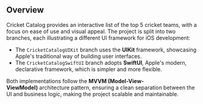 ## Overview

Cricket Catalog provides an interactive list of the top 5 cricket teams, with a focus on ease of use and visual appeal. The project is split into two branches, each illustrating a different UI framework for iOS development:

- The `CricketCatalogUIKit` branch uses the **UIKit** framework, showcasing Apple's traditional way of building user interfaces.
- The `CricketCatalogSwiftUI` branch adopts **SwiftUI**, Apple's modern, declarative framework, which is simpler and more flexible.

Both implementations follow the **MVVM (Model-View-ViewModel)** architecture pattern, ensuring a clean separation between the UI and business logic, making the project scalable and maintainable.
